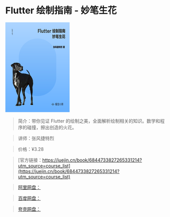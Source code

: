 # Flutter 绘制指南 - 妙笔生花

![img](../../assets/fc5ec335a35b45bd84040a19172885a6~tplv-k3u1fbpfcp-no-mark_280_280_200_280.png)

> 简介：带你见证 Flutter 的绘制之美，全面解析绘制相关的知识。数学和程序的碰撞，擦出创造的火花。

> 讲师：张风捷特烈

> 价格：¥3.28

> [官方链接：https://juejin.cn/book/6844733827265331214?utm_source=course_list](https://juejin.cn/book/6844733827265331214?utm_source=course_list)

> [阿里网盘：]()

> [百度网盘：]()

> [夸克网盘：]()
